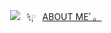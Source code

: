 <p align="center">
<img src="https://i.postimg.cc/gcNmnTXX/IMG-5474.gif">⠀ᛪ༙⠀<a href=https://rentry.co/mippy>ABOUT MEﾟ。</a> ‎‎
<!---
urenternalprison/urenternalprison is a ✨ special ✨ repository because its `README.md` (this file) appears on your GitHub profile.
You can click the Preview link to take a look at your changes.
--->
